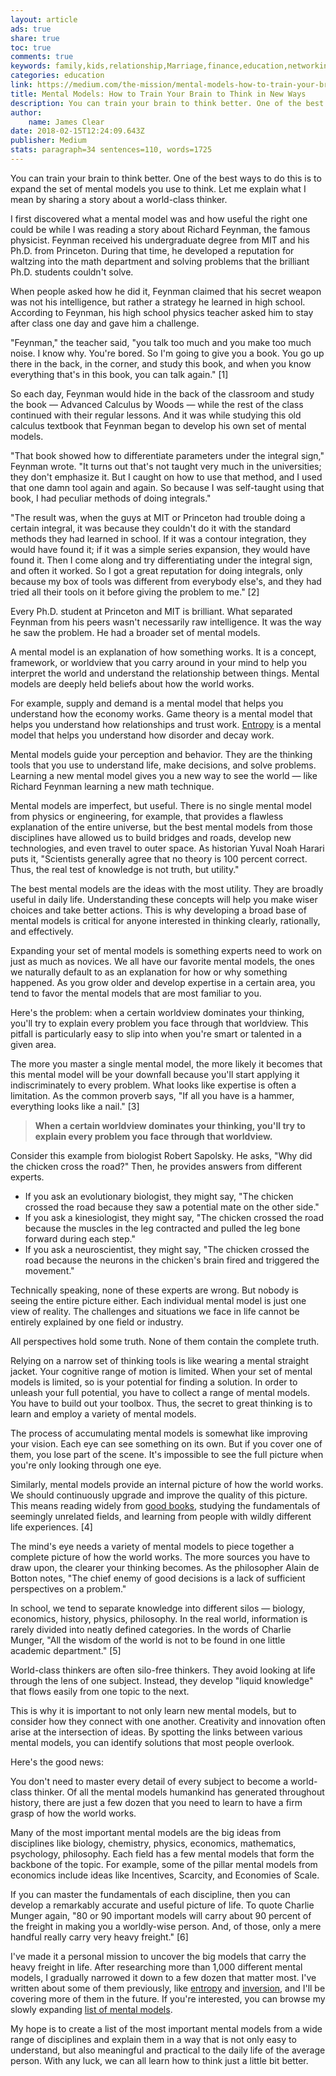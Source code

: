 ```yaml
---
layout: article
ads: true
share: true
toc: true
comments: true
keywords: family,kids,relationship,Marriage,finance,education,networking
categories: education
link: https://medium.com/the-mission/mental-models-how-to-train-your-brain-to-think-in-new-ways-ad538ca9052c
title: Mental Models: How to Train Your Brain to Think in New Ways
description: You can train your brain to think better. One of the best ways to do this is to expand the set of mental models you use to think. Let me…
author: 
    name: James Clear
date: 2018-02-15T12:24:09.643Z
publisher: Medium
stats: paragraph=34 sentences=110, words=1725
---
```

You can train your brain to think better. One of the best ways to do this is to expand the set of mental models you use to think. Let me explain what I mean by sharing a story about a world-class thinker.

I first discovered what a mental model was and how useful the right one could be while I was reading a story about Richard Feynman, the famous physicist. Feynman received his undergraduate degree from MIT and his Ph.D. from Princeton. During that time, he developed a reputation for waltzing into the math department and solving problems that the brilliant Ph.D. students couldn't solve.

When people asked how he did it, Feynman claimed that his secret weapon was not his intelligence, but rather a strategy he learned in high school. According to Feynman, his high school physics teacher asked him to stay after class one day and gave him a challenge.

"Feynman," the teacher said, "you talk too much and you make too much noise. I know why. You're bored. So I'm going to give you a book. You go up there in the back, in the corner, and study this book, and when you know everything that's in this book, you can talk again." [1]

So each day, Feynman would hide in the back of the classroom and study the book — Advanced Calculus by Woods — while the rest of the class continued with their regular lessons. And it was while studying this old calculus textbook that Feynman began to develop his own set of mental models.

"That book showed how to differentiate parameters under the integral sign," Feynman wrote. "It turns out that's not taught very much in the universities; they don't emphasize it. But I caught on how to use that method, and I used that one damn tool again and again. So because I was self-taught using that book, I had peculiar methods of doing integrals."

"The result was, when the guys at MIT or Princeton had trouble doing a certain integral, it was because they couldn't do it with the standard methods they had learned in school. If it was a contour integration, they would have found it; if it was a simple series expansion, they would have found it. Then I come along and try differentiating under the integral sign, and often it worked. So I got a great reputation for doing integrals, only because my box of tools was different from everybody else's, and they had tried all their tools on it before giving the problem to me." [2]

Every Ph.D. student at Princeton and MIT is brilliant. What separated Feynman from his peers wasn't necessarily raw intelligence. It was the way he saw the problem. He had a broader set of mental models.

A mental model is an explanation of how something works. It is a concept, framework, or worldview that you carry around in your mind to help you interpret the world and understand the relationship between things. Mental models are deeply held beliefs about how the world works.

For example, supply and demand is a mental model that helps you understand how the economy works. Game theory is a mental model that helps you understand how relationships and trust work. [Entropy](https://jamesclear.com/entropy "Entropy") is a mental model that helps you understand how disorder and decay work.

Mental models guide your perception and behavior. They are the thinking tools that you use to understand life, make decisions, and solve problems. Learning a new mental model gives you a new way to see the world — like Richard Feynman learning a new math technique.

Mental models are imperfect, but useful. There is no single mental model from physics or engineering, for example, that provides a flawless explanation of the entire universe, but the best mental models from those disciplines have allowed us to build bridges and roads, develop new technologies, and even travel to outer space. As historian Yuval Noah Harari puts it, "Scientists generally agree that no theory is 100 percent correct. Thus, the real test of knowledge is not truth, but utility."

The best mental models are the ideas with the most utility. They are broadly useful in daily life. Understanding these concepts will help you make wiser choices and take better actions. This is why developing a broad base of mental models is critical for anyone interested in thinking clearly, rationally, and effectively.

Expanding your set of mental models is something experts need to work on just as much as novices. We all have our favorite mental models, the ones we naturally default to as an explanation for how or why something happened. As you grow older and develop expertise in a certain area, you tend to favor the mental models that are most familiar to you.

Here's the problem: when a certain worldview dominates your thinking, you'll try to explain every problem you face through that worldview. This pitfall is particularly easy to slip into when you're smart or talented in a given area.

The more you master a single mental model, the more likely it becomes that this mental model will be your downfall because you'll start applying it indiscriminately to every problem. What looks like expertise is often a limitation. As the common proverb says, "If all you have is a hammer, everything looks like a nail." [3]

> **When a certain worldview dominates your thinking, you'll try to explain every problem you face through that worldview.**

Consider this example from biologist Robert Sapolsky. He asks, "Why did the chicken cross the road?" Then, he provides answers from different experts.

* If you ask an evolutionary biologist, they might say, "The chicken crossed the road because they saw a potential mate on the other side."
* If you ask a kinesiologist, they might say, "The chicken crossed the road because the muscles in the leg contracted and pulled the leg bone forward during each step."
* If you ask a neuroscientist, they might say, "The chicken crossed the road because the neurons in the chicken's brain fired and triggered the movement."

Technically speaking, none of these experts are wrong. But nobody is seeing the entire picture either. Each individual mental model is just one view of reality. The challenges and situations we face in life cannot be entirely explained by one field or industry.

All perspectives hold some truth. None of them contain the complete truth.

Relying on a narrow set of thinking tools is like wearing a mental straight jacket. Your cognitive range of motion is limited. When your set of mental models is limited, so is your potential for finding a solution. In order to unleash your full potential, you have to collect a range of mental models. You have to build out your toolbox. Thus, the secret to great thinking is to learn and employ a variety of mental models.

The process of accumulating mental models is somewhat like improving your vision. Each eye can see something on its own. But if you cover one of them, you lose part of the scene. It's impossible to see the full picture when you're only looking through one eye.

Similarly, mental models provide an internal picture of how the world works. We should continuously upgrade and improve the quality of this picture. This means reading widely from [good books](https://jamesclear.com/best-books "good books"), studying the fundamentals of seemingly unrelated fields, and learning from people with wildly different life experiences. [4]

The mind's eye needs a variety of mental models to piece together a complete picture of how the world works. The more sources you have to draw upon, the clearer your thinking becomes. As the philosopher Alain de Botton notes, "The chief enemy of good decisions is a lack of sufficient perspectives on a problem."

In school, we tend to separate knowledge into different silos — biology, economics, history, physics, philosophy. In the real world, information is rarely divided into neatly defined categories. In the words of Charlie Munger, "All the wisdom of the world is not to be found in one little academic department." [5]

World-class thinkers are often silo-free thinkers. They avoid looking at life through the lens of one subject. Instead, they develop "liquid knowledge" that flows easily from one topic to the next.

This is why it is important to not only learn new mental models, but to consider how they connect with one another. Creativity and innovation often arise at the intersection of ideas. By spotting the links between various mental models, you can identify solutions that most people overlook.

Here's the good news:

You don't need to master every detail of every subject to become a world-class thinker. Of all the mental models humankind has generated throughout history, there are just a few dozen that you need to learn to have a firm grasp of how the world works.

Many of the most important mental models are the big ideas from disciplines like biology, chemistry, physics, economics, mathematics, psychology, philosophy. Each field has a few mental models that form the backbone of the topic. For example, some of the pillar mental models from economics include ideas like Incentives, Scarcity, and Economies of Scale.

If you can master the fundamentals of each discipline, then you can develop a remarkably accurate and useful picture of life. To quote Charlie Munger again, "80 or 90 important models will carry about 90 percent of the freight in making you a worldly-wise person. And, of those, only a mere handful really carry very heavy freight." [6]

I've made it a personal mission to uncover the big models that carry the heavy freight in life. After researching more than 1,000 different mental models, I gradually narrowed it down to a few dozen that matter most. I've written about some of them previously, like [entropy](https://jamesclear.com/entropy "entropy") and [inversion](https://jamesclear.com/inversion "inversion"), and I'll be covering more of them in the future. If you're interested, you can browse my slowly expanding [list of mental models](https://jamesclear.com/mental-models "list of mental models").

My hope is to create a list of the most important mental models from a wide range of disciplines and explain them in a way that is not only easy to understand, but also meaningful and practical to the daily life of the average person. With any luck, we can all learn how to think just a little bit better.
